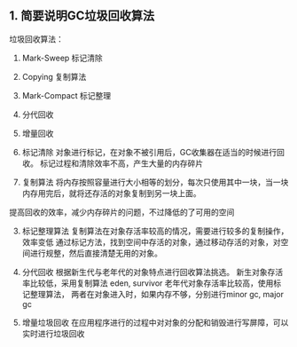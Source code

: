 
## 1. 简要说明GC垃圾回收算法

垃圾回收算法：
1. Mark-Sweep 标记清除
2. Copying 复制算法
3. Mark-Compact 标记整理
4. 分代回收
5. 增量回收

1. 标记清除
对象进行标记，在对象不被引用后，GC收集器在适当的时候进行回收。
标记过程和清除效率不高，产生大量的内存碎片

2. 复制算法
将内存按照容量进行大小相等的划分，每次只使用其中一块，当一块内存用完后，就将还存活的对象复制到另一块上面。

提高回收的效率，减少内存碎片的问题，不过降低的了可用的空间

3. 标记整理算法
复制算法在对象存活率较高的情况，需要进行较多的复制操作，效率变低
通过标记方法，找到空间中存活的对象，通过移动存活的对象，对空间进行规整，然后直接清楚无用的对象。

4. 分代回收
根据新生代与老年代的对象特点进行回收算法挑选。
新生对象存活率比较低，采用复制算法 eden, survivor
老年代对象存活率比较高，使用标记整理算法，
两者在对象进入时，如果内存不够，分别进行minor gc, major gc

5. 增量垃圾回收
在应用程序进行的过程中对对象的分配和销毁进行写屏障，可以实时进行垃圾回收


